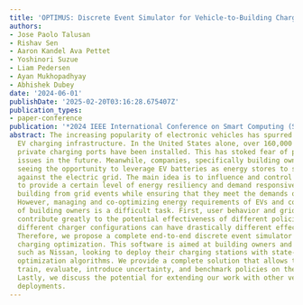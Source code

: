 ```yaml
---
title: 'OPTIMUS: Discrete Event Simulator for Vehicle-to-Building Charging Optimization'
authors:
- Jose Paolo Talusan
- Rishav Sen
- Aaron Kandel Ava Pettet
- Yoshinori Suzue
- Liam Pedersen
- Ayan Mukhopadhyay
- Abhishek Dubey
date: '2024-06-01'
publishDate: '2025-02-20T03:16:28.675407Z'
publication_types:
- paper-conference
publication: '*2024 IEEE International Conference on Smart Computing (SMARTCOMP)*'
abstract: The increasing popularity of electronic vehicles has spurred a demand for
  EV charging infrastructure. In the United States alone, over 160,000 public and
  private charging ports have been installed. This has stoked fear of potential grid
  issues in the future. Meanwhile, companies, specifically building owners are also
  seeing the opportunity to leverage EV batteries as energy stores to serve as buffers
  against the electric grid. The main idea is to influence and control charging behavior
  to provide a certain level of energy resiliency and demand responsiveness to the
  building from grid events while ensuring that they meet the demands of EV users.
  However, managing and co-optimizing energy requirements of EVs and cost-saving measures
  of building owners is a difficult task. First, user behavior and grid uncertainty
  contribute greatly to the potential effectiveness of different policies. Second,
  different charger configurations can have drastically different effects on the cost.
  Therefore, we propose a complete end-to-end discrete event simulator for vehicle-to-building
  charging optimization. This software is aimed at building owners and EV manufacturers
  such as Nissan, looking to deploy their charging stations with state-of-the-art
  optimization algorithms. We provide a complete solution that allows the owners to
  train, evaluate, introduce uncertainty, and benchmark policies on their datasets.
  Lastly, we discuss the potential for extending our work with other vehicle-to-grid
  deployments.
---
```


